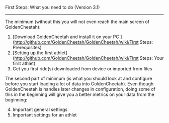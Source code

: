 First Steps: What you need to do (Version 3.1)
***
The minimum (without this you will not even reach the main screen of GoldenCheetah):

1. [Download GoldenCheetah and install it on your PC ](http://github.com/GoldenCheetah/GoldenCheetah/wiki/First Steps: Prerequisites)
2. [Setting up the first athlet](http://github.com/GoldenCheetah/GoldenCheetah/wiki/First Steps: Your first athlet) 
3. Get you first ride(s) downloaded from device or imported from files

The second part of minimum (is what you should look at and configure before you start loading a lot of data into GoldenCheetah). Even though GoldenCheetah is handles later changes in configuration, doing some of this in the beginning will give you a better metrics on your data from the beginning:

4. Important general settings
5. Important settings for an athlet




